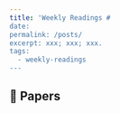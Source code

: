 ```yaml
---
title: 'Weekly Readings #
date: 
permalink: /posts/
excerpt: xxx; xxx; xxx.
tags:
  - weekly-readings
---
```


## 📝 Papers
